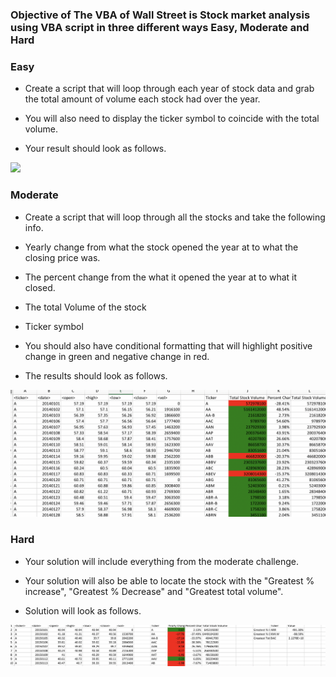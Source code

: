 ### Objective of The VBA of Wall Street is Stock market analysis using VBA script in three different ways Easy, Moderate and Hard

### Easy

* Create a script that will loop through each year of stock data and grab the total amount of volume each stock had over the year.

* You will also need to display the ticker symbol to coincide with the total volume.

* Your result should look as follows.

<img src="https://user-images.githubusercontent.com/37163310/39396838-66d8d3f2-4abb-11e8-80ed-d82410919e69.png">

### Moderate

   * Create a script that will loop through all the stocks and take the following info.

   * Yearly change from what the stock opened the year at to what the closing price was.

   * The percent change from the what it opened the year at to what it closed.

   * The total Volume of the stock

   * Ticker symbol

* You should also have conditional formatting that will highlight positive change in green and negative change in red.

* The results should look as follows.

<img src="https://raw.githubusercontent.com/ckaranam27/The-VBA-of-Wall-Street-/master/Screen%20Shot%202018-04-27%20at%209.34.26%20PM.png">


### Hard

* Your solution will include everything from the moderate challenge.

* Your solution will also be able to locate the stock with the "Greatest % increase", "Greatest % Decrease" and "Greatest total volume".

* Solution will look as follows.
 
<img src="https://raw.githubusercontent.com/ckaranam27/The-VBA-of-Wall-Street-/master/Screen%20Shot%202018-04-27%20at%2010.53.50%20PM.png">
